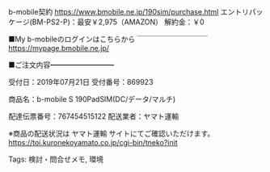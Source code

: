 b-mobile契約
https://www.bmobile.ne.jp/190sim/purchase.html
エントリパッケージ(BM-PS2-P)：最安￥2,975（AMAZON）
解約金：￥0

■My b-mobileのログインはこちらから
￣￣￣￣￣￣￣￣￣￣
https://mypage.bmobile.ne.jp/


■ご注文内容━━━━━━━━━

受付日：2019年07月21日
受付番号：869923

商品名：b-mobile S 190PadSIM(DC/データ/マルチ)

配達伝票番号：767454515122
配送業者：ヤマト運輸

※商品の配送状況は ヤマト運輸 サイトにてご確認いただけます。
https://toi.kuronekoyamato.co.jp/cgi-bin/tneko?init


Tags:
  検討・問合せメモ, 環境